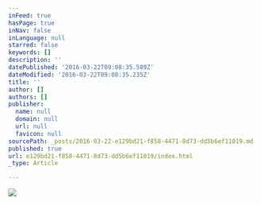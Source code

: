 ```yaml
---
inFeed: true
hasPage: true
inNav: false
inLanguage: null
starred: false
keywords: []
description: ''
datePublished: '2016-03-22T09:08:35.589Z'
dateModified: '2016-03-22T09:08:35.235Z'
title: ''
author: []
authors: []
publisher:
  name: null
  domain: null
  url: null
  favicon: null
sourcePath: _posts/2016-03-22-e129bd21-f858-4471-8d73-dd5b6ef11019.md
published: true
url: e129bd21-f858-4471-8d73-dd5b6ef11019/index.html
_type: Article

---
```

![](https://the-grid-user-content.s3-us-west-2.amazonaws.com/1306212b-3a30-405a-a57a-8be4de05e8a4.gif)